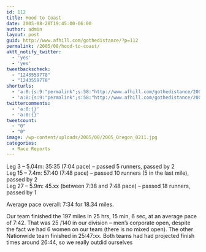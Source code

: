 ```yaml
---
id: 112
title: Hood to Coast
date: 2005-08-28T19:45:00-06:00
author: admin
layout: post
guid: http://www.afhill.com/gothedistance/?p=112
permalink: /2005/08/hood-to-coast/
aktt_notify_twitter:
  - 'yes'
  - 'yes'
tweetbackscheck:
  - "1243559778"
  - "1243559778"
shorturls:
  - 'a:8:{s:9:"permalink";s:58:"http://www.afhill.com/gothedistance/2005/08/hood-to-coast/";s:7:"tinyurl";s:25:"http://tinyurl.com/df2fz5";s:4:"isgd";s:17:"http://is.gd/i7VH";s:5:"bitly";s:18:"http://bit.ly/Xj1s";s:5:"snipr";s:22:"http://snipr.com/b69mt";s:5:"snurl";s:22:"http://snurl.com/b69mt";s:7:"snipurl";s:24:"http://snipurl.com/b69mt";s:4:"trim";s:17:"http://tr.im/e7g0";}'
  - 'a:8:{s:9:"permalink";s:58:"http://www.afhill.com/gothedistance/2005/08/hood-to-coast/";s:7:"tinyurl";s:25:"http://tinyurl.com/df2fz5";s:4:"isgd";s:17:"http://is.gd/i7VH";s:5:"bitly";s:18:"http://bit.ly/Xj1s";s:5:"snipr";s:22:"http://snipr.com/b69mt";s:5:"snurl";s:22:"http://snurl.com/b69mt";s:7:"snipurl";s:24:"http://snipurl.com/b69mt";s:4:"trim";s:17:"http://tr.im/e7g0";}'
twittercomments:
  - 'a:0:{}'
  - 'a:0:{}'
tweetcount:
  - "0"
  - "0"
image: /wp-content/uploads/2005/08/2005_Oregon_0211.jpg
categories:
  - Race Reports
---
```

Leg 3 &#8211; 5.04m: 35:35 (7:04 pace) &#8211; passed 5 runners, passed by 2  
Leg 15 &#8211; 7.4m: 57:40 (7:48 pace) &#8211; passed 10 runners (5 in the last mile), passed by 2  
Leg 27 &#8211; 5.9m: 45.xx (between 7:38 and 7:48 pace) &#8211; passed 18 runners, passed by 1

Average pace overall: 7:34 for 18.34 miles.

Our team finished the 197 miles in 25 hrs, 15 min, 6 sec, at an average pace of 7:42. That was 25 /140 in our division &#8211; men&#8217;s corporate open, despite the fact we had 6 women on our team (there is no mixed open). The other Nationwide team finished in 25:47:xx. Both teams had had projected finish times around 26:44, so we really outdid ourselves![<img src="http://www.afhill.com/gothedistance/wp-content/uploads/2005/08/2005_Oregon_021-300x225.jpg" alt="" title="Hood to Coast 2005" width="300" height="225" class="aligncenter size-medium wp-image-1276" />](http://www.afhill.com/gothedistance/wp-content/uploads/2005/08/2005_Oregon_021.jpg)